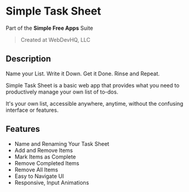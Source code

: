 # Simple Task Sheet
 
Part of the **Simple Free Apps** Suite
> Created at WebDevHQ, LLC

## Description
Name your List. Write it Down. Get it Done. Rinse and Repeat.

Simple Task Sheet is a basic web app that provides what you need to productively manage your own list of to-dos.

It's your own list, accessible anywhere, anytime, without the confusing interface or features.

## Features
* Name and Renaming Your Task Sheet
* Add and Remove Items
* Mark Items as Complete
* Remove Completed Items
* Remove All Items
* Easy to Navigate UI
* Responsive, Input Animations

